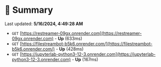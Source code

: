 # 📖 Summary
Last updated: **5/16/2024, 4:49:28 AM**

- `GET` [https://restreamer-09gx.onrender.com](https://restreamer-09gx.onrender.com) - **Up** (633ms)
- `GET` [https://filestreambot-b5k6.onrender.com/](https://filestreambot-b5k6.onrender.com/) - **Up** (428ms)
- `GET` [https://jupyterlab-python3-12-3.onrender.com](https://jupyterlab-python3-12-3.onrender.com) - **Up** (167ms)

